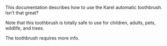 This documentation describes how to use the Karel automatic toothbrush. Isn't that great?

Note that this toothbrush is totally safe to use for children, adults, pets, wildlife, and trees.

The toothbrush requires more info.
